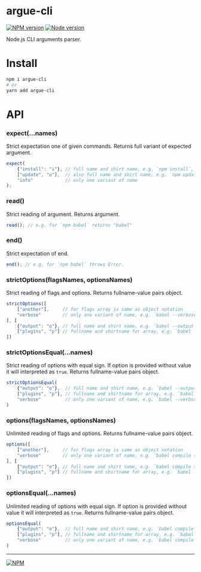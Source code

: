 # argue-cli

[![NPM version][npm]][npm-url]
[![Node version][node]][node-url]

[npm]: https://img.shields.io/npm/v/argue-cli.svg
[npm-url]: https://www.npmjs.com/package/argue-cli

[node]: https://img.shields.io/node/v/argue-cli.svg
[node-url]: https://nodejs.org

Node.js CLI arguments parser.

# Install

```bash
npm i argue-cli
# or
yarn add argue-cli
```

# API

### expect(...names)
Strict expectation one of given commands.
Returns full variant of expected argument.
```js
expect(
    {"install": "i"}, // full name and shirt name, e.g. `npm install`, `npm i` 
    ["update", "u"],  // also full name and shirt name, e.g. `npm update`, `npm u`   
    "info"            // only one variant of name
);
```

### read()
Strict reading of argument.
Returns argument.
```js
read(); // e.g. for `npm babel` returns "babel"
```

### end()
Strict expectation of end.
```js
end(); // e.g. for `npm babel` throws Error.
```

### strictOptions(flagsNames, optionsNames)
Strict reading of flags and options.
Returns fullname-value pairs object.
```js
strictOptions([
    ["another"],     // for flags array is same as object notation
    "verbose"        // only one variant of name, e.g. `babel --verbose`
], [
    {"output": "o"}, // full name and shirt name, e.g. `babel --output ./main.js`, `babel -o ./main.js` 
    ["plugins", "p"] // fullname and shirtname for array, e.g. `babel --plugins commonjs,decorators`, `babel -p commonjs,decorators` 
])
```

### strictOptionsEqual(...names)
Strict reading of options with equal sign. 
If option is provided without value it will interpreted as `true`.
Returns fullname-value pairs object.
```js
strictOptionsEqual(
    {"output": "o"},  // full name and shirt name, e.g. `babel --output=./main.js`, `babel -o=./main.js` 
    ["plugins", "p"], // fullname and shirtname for array, e.g. `babel --plugins=commonjs,decorators`, `babel -p=commonjs,decorators` 
    "verbose"         // only one variant of name, e.g. `babel --verbose`
)
```

### options(flagsNames, optionsNames)
Unlimited reading of flags and options.
Returns fullname-value pairs object.
```js
options([
    ["another"],     // for flags array is same as object notation
    "verbose"        // only one variant of name, e.g. `babel compile script.js --verbose`
], [
    {"output": "o"}, // full name and shirt name, e.g. `babel compile script.js --output ./main.js`, `babel compile script.js -o ./main.js` 
    ["plugins", "p"] // fullname and shirtname for array, e.g. `babel --plugins commonjs,decorators compile script.js`, `babel -p commonjs,decorators compile script.js` 
])
```

### optionsEqual(...names)
Unlimited reading of options with equal sign. 
If option is provided without value it will interpreted as `true`.
Returns fullname-value pairs object.
```js
optionsEqual(
    {"output": "o"},  // full name and shirt name, e.g. `babel compile script.js --output=./main.js`, `babel compile script.js -o=./main.js` 
    ["plugins", "p"], // fullname and shirtname for array, e.g. `babel --plugins=commonjs,decorators compile script.js`, `babel -p=commonjs,decorators compile script.js` 
    "verbose"         // only one variant of name, e.g. `babel compile script.js --verbose`
)
```

---
[![NPM](https://nodei.co/npm/argue-cli.png?downloads=true&downloadRank=true&stars=true)](https://nodei.co/npm/argue-cli/)

